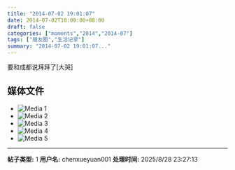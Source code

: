 ```yaml
---
title: "2014-07-02 19:01:07"
date: 2014-07-02T10:00:00+08:00
draft: false
categories: ["moments","2014","2014-07"]
tags: ["朋友圈","生活记录"]
summary: "2014-07-02 19:01:07..."
---
```


要和成都说拜拜了[大哭]

## 媒体文件

- ![Media 1](/Moments/photos/2014-07-02/201407021901070.jpg)
- ![Media 2](/Moments/photos/2014-07-02/201407021901071.jpg)
- ![Media 3](/Moments/photos/2014-07-02/201407021901072.jpg)
- ![Media 4](/Moments/photos/2014-07-02/201407021901073.jpg)
- ![Media 5](/Moments/photos/2014-07-02/201407021901074.jpg)

---

**帖子类型:** 1
**用户名:** chenxueyuan001
**处理时间:** 2025/8/28 23:27:13